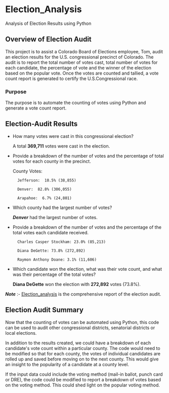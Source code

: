 # Election_Analysis
Analysis of Election Results using Python

## Overview of Election Audit
This project is to assist a Colorado Board of Elections employee, Tom, audit an election results for the U.S. congressional precinct of Colorado. The audit is to report the total number of votes cast, total number of votes for each candidate, the percentage of vote and the winner of the election based on the popular vote. Once the votes are counted and tallied, a vote count report is generated to certify the U.S.Congressional race.

### Purpose
The purpose is to automate the counting of votes using Python and generate a vote count report.

## Election-Audit Results

* How many votes were cast in this congressional election?

    A total **369,711** votes were cast in the election.

* Provide a breakdown of the number of votes and the percentage of total votes for each county in the precinct.

    County Votes:

        Jefferson:  10.5% (38,855)

        Denver:  82.8% (306,055)

        Arapahoe:  6.7% (24,801)

* Which county had the largest number of votes?

    ***Denver*** had the largest number of votes.

* Provide a breakdown of the number of votes and the percentage of the total votes each candidate received.

        Charles Casper Stockham: 23.0% (85,213)

        Diana DeGette: 73.8% (272,892)

        Raymon Anthony Doane: 3.1% (11,606)

* Which candidate won the election, what was their vote count, and what was their percentage of the total votes?

    **Diana DeGette** won the election with **272,892** votes (73.8%).

***Note*** :- [Election_analysis](https://github.com/ParnaKundu/Election_Analysis/blob/main/analysis/election_analysis.txt) is the comprehensive report of the election audit.



## Election Audit Summary

Now that the counting of votes can be automated using Python, this code can be used to audit other congressional districts, senatorial districts or local elections. 

In addition to the results created, we could have a breakdown of each candidate's vote count within a particular county. The code would need to be modified so that for each county, the votes of individual candidates are rolled up and saved before moving on to the next county. This would give an insight to the popularity of a candidate at a county level.

If the input data could include the voting method (mail-in ballot, punch card or DRE), the code could be modified to report a breakdown of votes based on the voting method. This could shed light on the popular voting method. 
